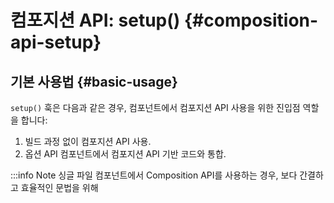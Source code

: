 # 컴포지션 API: setup() {#composition-api-setup}

## 기본 사용법 {#basic-usage}

`setup()` 훅은 다음과 같은 경우, 컴포넌트에서 컴포지션 API 사용을 위한 진입점 역할을 합니다:

1. 빌드 과정 없이 컴포지션 API 사용.
2. 옵션 API 컴포넌트에서 컴포지션 API 기반 코드와 통합.

:::info Note
싱글 파일 컴포넌트에서 Composition API를 사용하는 경우, 보다 간결하고 효율적인 문법을 위해 <script setup>의 사용을 강력히 권장합니다.
:::

[반응형 API](./reactivity-core)를 사용하여 반응형 상태를 선언하고 `setup()`에서 객체를 반환하여 템플릿에 노출할 수 있습니다.
반환된 객체의 속성은 컴포넌트 인스턴스에서 사용할 수 있습니다(옵션 API가 사용되는 경우):

```vue
<script>
import { ref } from 'vue'

export default {
  setup() {
    const count = ref(0)

    // 템플릿 및 기타 옵션 API 훅에 노출
    return {
      count
    }
  },

  mounted() {
    console.log(this.count) // 0
  }
}
</script>

<template>
  <button @click="count++">{{ count }}</button>
</template>
```

`setup`에서 반환된 [refs](/api/reactivity-core#ref)는 템플릿에서 접근할 때,
[자동으로 얕은 언래핑](/guide/essentials/reactivity-fundamentals#deep-reactivity)되므로, 접근할 때 `.value`를 사용할 필요가 없습니다.
또한 `this`에서 접근할 때, 같은 방식으로 언래핑 됩니다.

`setup()`은 객체를 _동기적으로_ 반환해야 합니다. `async setup()`을 사용할 수 있는 유일한 경우는 컴포넌트가 [Suspense](../guide/built-ins/suspense) 컴포넌트의 자손인 경우입니다.

## Props에 접근하기 {#accessing-props}

`setup` 함수의 첫 번째 인자는 `props`입니다.
`setup` 함수 내부의 `props`는 반응형이며, 새 props가 전달되면 업데이트됩니다.

```js
export default {
  props: {
    title: String
  },
  setup(props) {
    console.log(props.title)
  }
}
```

`props` 객체를 분해할 경우, 분해 된 변수는 반응성을 잃게 됩니다.
따라서 항상 `props.xxx`처럼 접근하는 것이 좋습니다.

Props를 분해해야 하거나, 반응성을 유지하면서 외부 함수에 props를 전달해야 하는 경우,
[toRefs()](./reactivity-utilities#torefs) 또는 [toRef()](/api/reactivity-utilities#toref) 유틸리티 API를 사용하여 구현할 수 있습니다.

```js
import { toRefs, toRef } from 'vue'

export default {
  setup(props) {
    // refs 객체로 `props`를 변환한 후, 분해 할당
    const { title } = toRefs(props)
    // `title`은 `props.title`을 추적하는 ref 입니다.
    console.log(title.value)

    // 또는, 하나의 `props` 속성만 ref로 변환할 수 있습니다.
    const title = toRef(props, 'title')
  }
}
```

## Setup Context {#setup-context}

`setup` 함수에 전달되는 두 번째 인자는 **Setup Context** 객체입니다.
컨텍스트 객체는 `setup` 내부에서 유용할 수 있는 다른 값을 노출합니다:

```js
export default {
  setup(props, context) {
    // 속성 (비-반응형 객체, $attrs에 해당함)
    console.log(context.attrs)

    // 슬롯 (비-반응형 객체, $slots에 해당함)
    console.log(context.slots)

    // 이벤트 발송 (함수, $emit에 해당함)
    console.log(context.emit)

    // 로컬 속성 노출 (함수)
    console.log(context.expose)
  }
}
```

컨텍스트 객체는 반응형이 아니며, 안전하게 분해 할당될 수 있습니다:

```js
export default {
  setup(props, { attrs, slots, emit, expose }) {
    ...
  }
}
```

`attrs`와 `slots`는 컴포넌트가 업데이트될 때, 항상 업데이트되는 스테이트풀(stateful) 객체입니다.
즉, 구조를 분해하지 말고 `attrs.x`나 `slots.x`와 같이 속성을 참조해야 합니다.
또한 `props`와 달리 `attrs`와 `slots`의 속성은 **반응형이 아닙니다**.
따라서 `attrs` 또는 `slots`의 변경 사항을 기반으로 하는 사이드 이펙트는 `onBeforeUpdate` 생명 주기 훅 내에서 구현해야 합니다.

### 퍼블릭 속성 노출하기 {#exposing-public-properties}

`expose` 함수는 부모 컴포넌트가 [템플릿 참조](/guide/essentials/template-refs#ref-on-component)를 통해 자식 컴포넌트 인스턴스에 접근할 때,
노출되는 속성을 명시적으로 제한하기 위해 사용합니다.

```js{5,10}
export default {
  setup(props, { expose }) {
    // 인스턴스를 "닫힘" 상태로 설정
    // 예: 부모 컴포넌트에 아무것도 노출하지 않으려는 경우
    expose()

    const publicCount = ref(0)
    const privateCount = ref(0)
    // 선택적으로 로컬 상태를 노출
    expose({ count: publicCount })
  }
}
```

## 렌더 함수와 함께 사용하기 {#usage-with-render-functions}

`setup`은 범위 내 선언된 반응형 상태에 직접 접근할 수 있는 [렌더 함수](/guide/extras/render-function)를 반환할 수도 있습니다:

```js{6}
import { h, ref } from 'vue'

export default {
  setup() {
    const count = ref(0)
    return () => h('div', count.value)
  }
}
```

렌더 함수를 반환하면, 다른 것을 반환할 수 없습니다.
내부적으로는 문제가 되지 않지만,
템플릿 참조를 통해 이 컴포넌트의 메서드를 부모 컴포넌트에 노출하려는 경우,
문제가 될 수 있습니다.

이럴 때는 [`expose()`](#exposing-public-properties)를 호출하여 이 문제를 해결할 수 있습니다:

```js{8-10}
import { h, ref } from 'vue'

export default {
  setup(props, { expose }) {
    const count = ref(0)
    const increment = () => ++count.value

    expose({
      increment
    })

    return () => h('div', count.value)
  }
}
```

이제 `increment` 메서드는 템플릿 참조를 통해 부모 컴포넌트에서 사용할 수 있습니다.
